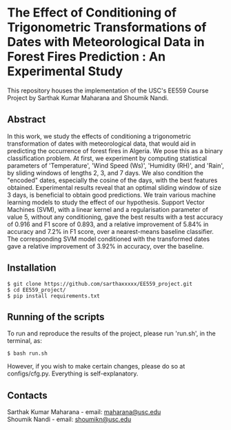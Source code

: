 # The Effect of Conditioning of Trigonometric Transformations of Dates with Meteorological Data in Forest Fires Prediction : An Experimental Study

This repository houses the implementation of the USC's EE559 Course Project by Sarthak Kumar Maharana and Shoumik Nandi.

## Abstract 
In this work, we study the effects of conditioning a trigonometric transformation of dates with meteorological data, that would aid in predicting 
the occurrence of forest fires in Algeria. We pose this as a binary classification problem. At first, we experiment by computing statistical 
parameters of 'Temperature', 'Wind Speed (Ws)', 'Humidity (RH)', and 'Rain', by sliding windows of lengths 2, 3, and 7 days. We also condition 
the "encoded" dates, especially the cosine of the days, with the best features obtained. Experimental results reveal that an optimal sliding window 
of size 3 days, is beneficial to obtain good predictions. We train various machine learning models to study the effect of our hypothesis. 
Support Vector Machines (SVM), with a linear kernel and a regularisation parameter of value 5, without any conditioning, gave the best results with 
a test accuracy of 0.916 and F1 score of 0.893, and a relative improvement of 5.84% in accuracy and 7.2% in F1 score, over a nearest-means 
baseline classifier. The corresponding SVM model conditioned with the transformed dates  gave a relative improvement of 3.92% in accuracy, 
over the baseline.

## Installation 
    $ git clone https://github.com/sarthaxxxxx/EE559_project.git
    $ cd EE559_project/
    $ pip install requirements.txt
    
## Running of the scripts
To run and reproduce the results of the project, please run 'run.sh', in the terminal, as:

    $ bash run.sh
    
 However, if you wish to make certain changes, please do so at configs/cfg.py. Everything is self-explanatory. 
 

 Contacts
 --------
 Sarthak Kumar Maharana - email: maharana@usc.edu \
 Shoumik Nandi - email: shoumikn@usc.edu
 
 
